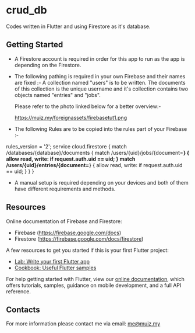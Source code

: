 # crud_db

Codes written in Flutter and using Firestore as it's database.

## Getting Started
- A Firestore account is required in order for this app to run as the app is depending on the Firestore.
- The following pathing is required in your own Firebase and their names are fixed :-
    A collection named "users" is to be written. The documents of this collection is the unique username and it's collection contains two objects named "entries" and "jobs".

    Please refer to the photo linked below for a better overview:-

    https://muiz.my/foreignassets/firebasetut1.png


- The following Rules are to be copied into the rules part of your Firebase :-

rules_version = '2';
service cloud.firestore {
  match /databases/{database}/documents {
		match /users/{uid}/jobs/{document=**} {
    	allow read, write: if request.auth.uid == uid;
    }
    match /users/{uid}/entries/{document=**} {
    	allow read, write: if request.auth.uid == uid;
    }
  }
}

- A manual setup is required depending on your devices and both of them have different requirements and methods.


## Resources

Online documentation of Firebase and Firestore:

- Firebase (https://firebase.google.com/docs)
- Firestore (https://firebase.google.com/docs/firestore)

A few resources to get you started if this is your first Flutter project:

- [Lab: Write your first Flutter app](https://flutter.dev/docs/get-started/codelab)
- [Cookbook: Useful Flutter samples](https://flutter.dev/docs/cookbook)

For help getting started with Flutter, view our
[online documentation](https://flutter.dev/docs), which offers tutorials,
samples, guidance on mobile development, and a full API reference.

## Contacts

For more information please contact me via email: me@muiz.my


